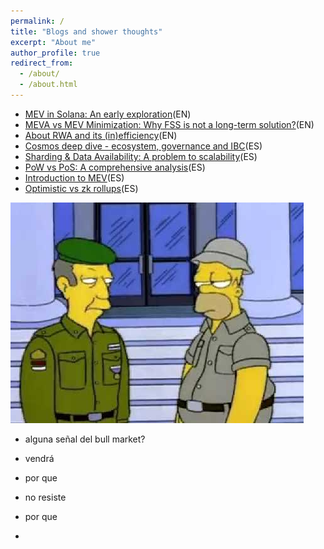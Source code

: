 ```yaml
---
permalink: /
title: "Blogs and shower thoughts"
excerpt: "About me"
author_profile: true
redirect_from: 
  - /about/
  - /about.html
---
```


* [MEV in Solana: An early exploration](https://utonium.medium.com/mev-in-solana-an-early-exploration-4d7421b1f49b)(EN)
* [MEVA vs MEV Minimization: Why FSS is not a long-term solution?](https://utonium.medium.com/meva-vs-mev-minimization-why-fss-is-not-a-long-term-solution-511064464867)(EN)
* [About RWA and its (in)efficiency](https://www.notion.so/makergrowth/RWA-EN-4158312ad12e4421875d19f154a21fba)(EN)
* [Cosmos deep dive - ecosystem, governance and IBC](https://mirror.xyz/seedlatam.eth/8rrVyr13gq1VtTC6S9Ryoql8PgGKeE6P2XLlcxPLeOo)(ES)
* [Sharding & Data Availability: A problem to scalability](https://mirror.xyz/seedlatam.eth/fJPdJSSacuQA9l4VHq_l9PP0xvA45SmFt778BK8NCms)(ES)
* [PoW vs PoS: A comprehensive analysis](https://mirror.xyz/seedlatam.eth/DzJBQhrseL5zj4a9288I-BkqLiJh8ZvqhvIwKMMP9K4)(ES)
* [Introduction to MEV](https://mirror.xyz/seedlatam.eth/nU0v23aHxFI7Aml-7JJr0i0VQyhzzLYqkqDnypxVN2Y)(ES)
* [Optimistic vs zk rollups](https://utonium.medium.com/c%C3%B3mo-escala-ethereum-a-trav%C3%A9s-de-soluciones-de-layer-2-ebaef7a2b2f3)(ES)

![a true researcher](/images/simpsss.png)
+ alguna señal del bull market?  
- vendrá
+ por que
- no resiste
+ por que
- 
